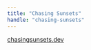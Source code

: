 ```yaml
---
title: "Chasing Sunsets"
handle: "chasing-sunsets"
---
```


<a href="chasingsunsets.dev">chasingsunsets.dev</a>